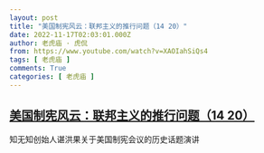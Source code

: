 ```yaml
---
layout: post
title: "美国制宪风云：联邦主义的推行问题（14 20）"
date: 2022-11-17T02:03:01.000Z
author: 老虎庙 · 虎侃
from: https://www.youtube.com/watch?v=XAOIahSiQs4
tags: [ 老虎庙 ]
comments: True
categories: [ 老虎庙 ]
---
```

<!--1668650581000-->
[美国制宪风云：联邦主义的推行问题（14 20）](https://www.youtube.com/watch?v=XAOIahSiQs4)
------

<div>
知无知创始人谌洪果关于美国制宪会议的历史话题演讲
</div>
